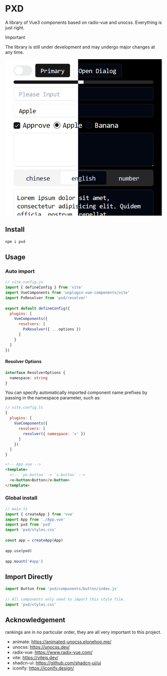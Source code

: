 # PXD
A library of Vue3 components based on radix-vue and unocss. Everything is just right.

> [!IMPORTANT]
> The library is still under development and may undergo major changes at any time.


![](./res/preview.png)

## Install
```bash
npm i pxd
```

## Usage

### Auto import

```js
// vite.config.js
import { defineConfig } from 'vite'
import VueComponents from 'unplugin-vue-components/vite'
import PxResolver from 'pxd/resolver'

export default defineConfig({
  plugins: [
    VueComponents({
      resolvers: [
        PxResolver({ ...options })
      ]
    }
  ]
})
```

#### Resolver Options
```ts
interface ResolverOptions {
  namespace: string
}
```
You can specify automatically imported component name prefixes by passing in the namespace parameter, such as:
```js
// vite.config.ts
{
  plugins: [
    VueComponents({
      resolvers: [
        resolver({ namespace: 'v' })
      ]
    })
  ]
}
```

```html
<!-- App.vue -->
<template>
  <!-- `px-button` -> `v-button` -->
  <v-button>Button</v-button>
</template>
```

### Global install

```js
// main.ts
import { createApp } from 'vue'
import App from './App.vue'
import pxd from 'pxd'
import 'pxd/styles.css'

const app = createApp(App)

app.use(pxd)

app.mount('#app')
```

## Import Directly

```js
import Button from 'pxd/components/button/index.js'

// All components only need to import this style file.
import 'pxd/styles.css'
```

## Acknowledgement
rankings are in no particular order, they are all very important to this project.

- animate: https://animated-unocss.elonehoo.me/
- unocss: https://unocss.dev/
- radix-vue: https://www.radix-vue.com/
- vite: https://vitejs.dev/
- shadcn-ui: https://github.com/shadcn-ui/ui
- iconify: https://iconify.design/
